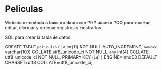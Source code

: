 # Peliculas
Website conectada a base de datos con PHP usando PDO para insertar, editar, eliminar y ordenar registros y mostrarlos

SQL para crear la tabla de datos:

CREATE TABLE `pelicules` (
 `id` int(11) NOT NULL AUTO_INCREMENT,
 `nombre` varchar(100) COLLATE utf8_unicode_ci NOT NULL,
 `any` int(4) COLLATE utf8_unicode_ci NOT NULL,
 PRIMARY KEY (`id`)
) ENGINE=InnoDB DEFAULT CHARSET=utf8 COLLATE=utf8_unicode_ci;
